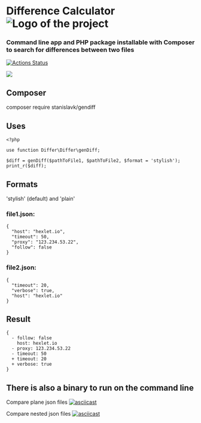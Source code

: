 <h1>Difference Calculator<img align="center" src="https://img.icons8.com/nolan/64/compare.png" alt='Logo of the project'></h1>
  <h3>
    Command line app and PHP package installable with Composer to search for differences between two files
  </h3>
</div>

[![Actions Status](https://github.com/StanislavKls/php-project-lvl2/workflows/My-check/badge.svg)](https://github.com/StanislavKls/php-project-lvl2/actions)

<a href="https://codeclimate.com/github/StanislavKls/php-project-lvl2/maintainability"><img src="https://api.codeclimate.com/v1/badges/de4ea06f12a665b9fdf0/maintainability" /></a>

## Composer

composer require stanislavk/gendiff

## Uses
```
<?php

use function Differ\Differ\genDiff;

$diff = genDiff($pathToFile1, $pathToFile2, $format = 'stylish');
print_r($diff);
```

## Formats

'stylish' (default) and 'plain'

### file1.json:
```
{
  "host": "hexlet.io",
  "timeout": 50,
  "proxy": "123.234.53.22",
  "follow": false
}
```

### file2.json:
```
{
  "timeout": 20,
  "verbose": true,
  "host": "hexlet.io"
}
```
## Result
```
{
  - follow: false
    host: hexlet.io
  - proxy: 123.234.53.22
  - timeout: 50
  + timeout: 20
  + verbose: true
}
```

## There is also a binary to run on the command line

Compare plane json files
[![asciicast](https://asciinema.org/a/chJpoVRgcLtPfidxIqA9hrmkT.svg)](https://asciinema.org/a/chJpoVRgcLtPfidxIqA9hrmkT)

Compare nested json files
[![asciicast](https://asciinema.org/a/s9azSAbm4iaPmFVt6Dnt5z9OW.svg)](https://asciinema.org/a/s9azSAbm4iaPmFVt6Dnt5z9OW)

